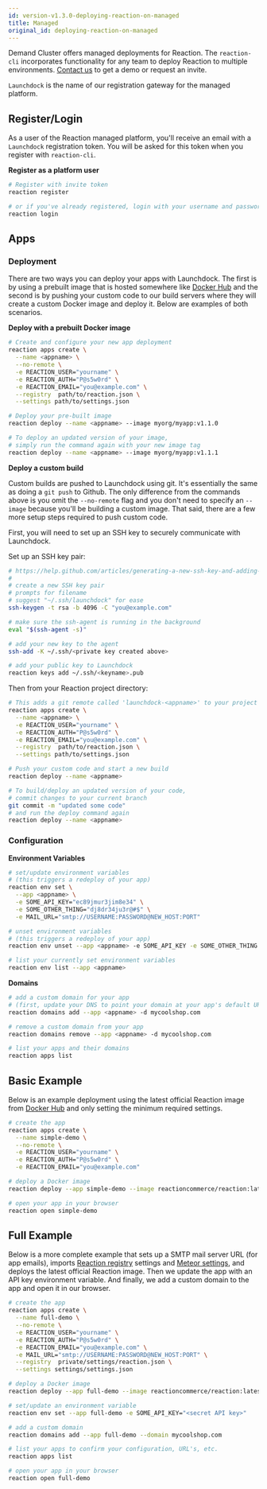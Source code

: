 ```yaml
---
id: version-v1.3.0-deploying-reaction-on-managed
title: Managed
original_id: deploying-reaction-on-managed
---
```


Demand Cluster offers managed deployments for Reaction. The `reaction-cli` incorporates functionality for any team to deploy Reaction to multiple environments. [Contact us](https://demandcluster.com/#get-a-demo) to get a demo or request an invite.

`Launchdock` is the name of our registration gateway for the managed platform.

## Register/Login

As a user of the Reaction managed platform, you'll receive an email with a `Launchdock` registration token. You will be asked for this token when you register with `reaction-cli`.

**Register as a platform user**

```sh
# Register with invite token
reaction register

# or if you've already registered, login with your username and password
reaction login
```

## Apps

### Deployment

There are two ways you can deploy your apps with Launchdock.  The first is by using a prebuilt image that is hosted somewhere like [Docker Hub](https://hub.docker.com/) and the second is by pushing your custom code to our build servers where they will create a custom Docker image and deploy it.  Below are examples of both scenarios.

**Deploy with a prebuilt Docker image**

```sh
# Create and configure your new app deployment
reaction apps create \
  --name <appname> \
  --no-remote \
  -e REACTION_USER="yourname" \
  -e REACTION_AUTH="P@s5w0rd" \
  -e REACTION_EMAIL="you@example.com" \
  --registry  path/to/reaction.json \
  --settings path/to/settings.json

# Deploy your pre-built image
reaction deploy --name <appname> --image myorg/myapp:v1.1.0

# To deploy an updated version of your image,
# simply run the command again with your new image tag
reaction deploy --name <appname> --image myorg/myapp:v1.1.1
```

**Deploy a custom build**

Custom builds are pushed to Launchdock using git. It's essentially the same as doing a `git push` to Github. The only difference from the commands above is you omit the `--no-remote` flag and you don't need to specify an `--image` because you'll be building a custom image. That said, there are a few more setup steps required to push custom code.

First, you will need to set up an SSH key to securely communicate with Launchdock.

Set up an SSH key pair:

```sh
# https://help.github.com/articles/generating-a-new-ssh-key-and-adding-it-to-the-ssh-agent/
#
# create a new SSH key pair
# prompts for filename
# suggest "~/.ssh/launchdock" for ease
ssh-keygen -t rsa -b 4096 -C "you@example.com"

# make sure the ssh-agent is running in the background
eval "$(ssh-agent -s)"

# add your new key to the agent
ssh-add -K ~/.ssh/<private key created above>

# add your public key to Launchdock
reaction keys add ~/.ssh/<keyname>.pub
```

Then from your Reaction project directory:

```sh
# This adds a git remote called 'launchdock-<appname>' to your project
reaction apps create \
  --name <appname> \
  -e REACTION_USER="yourname" \
  -e REACTION_AUTH="P@s5w0rd" \
  -e REACTION_EMAIL="you@example.com" \
  --registry  path/to/reaction.json \
  --settings path/to/settings.json

# Push your custom code and start a new build
reaction deploy --name <appname>

# To build/deploy an updated version of your code,
# commit changes to your current branch
git commit -m "updated some code"
# and run the deploy command again
reaction deploy --name <appname>
```

### Configuration

**Environment Variables**

```sh
# set/update environment variables
# (this triggers a redeploy of your app)
reaction env set \
  --app <appname> \
  -e SOME_API_KEY="ec89jmur3jim8e34" \
  -e SOME_OTHER_THING="dj8dr34ju3r@#$" \
  -e MAIL_URL="smtp://USERNAME:PASSWORD@NEW_HOST:PORT"

# unset environment variables
# (this triggers a redeploy of your app)
reaction env unset --app <appname> -e SOME_API_KEY -e SOME_OTHER_THING

# list your currently set environment variables
reaction env list --app <appname>
```

**Domains**

```sh
# add a custom domain for your app
# (first, update your DNS to point your domain at your app's default URL)
reaction domains add --app <appname> -d mycoolshop.com

# remove a custom domain from your app
reaction domains remove --app <appname> -d mycoolshop.com

# list your apps and their domains
reaction apps list
```

## Basic Example

Below is an example deployment using the latest official Reaction image from [Docker Hub](https://hub.docker.com/) and only setting the minimum required settings.

```sh
# create the app
reaction apps create \
  --name simple-demo \
  --no-remote \
  -e REACTION_USER="yourname" \
  -e REACTION_AUTH="P@s5w0rd" \
  -e REACTION_EMAIL="you@example.com"

# deploy a Docker image
reaction deploy --app simple-demo --image reactioncommerce/reaction:latest

# open your app in your browser
reaction open simple-demo
```

## Full Example

Below is a more complete example that sets up a SMTP mail server URL (for app emails), imports [Reaction registry](https://docs.demandcluster.com/reaction-docs/trunk/registry) settings and [Meteor settings](https://docs.meteor.com/api/core.html#Meteor-settings), and deploys the latest official Reaction image. Then we update the app with an API key environment variable.  And finally, we add a custom domain to the app and open it in our browser.

```sh
# create the app
reaction apps create \
  --name full-demo \
  --no-remote \
  -e REACTION_USER="yourname" \
  -e REACTION_AUTH="P@s5w0rd" \
  -e REACTION_EMAIL="you@example.com" \
  -e MAIL_URL="smtp://USERNAME:PASSWORD@NEW_HOST:PORT" \
  --registry  private/settings/reaction.json \
  --settings settings/settings.json

# deploy a Docker image
reaction deploy --app full-demo --image reactioncommerce/reaction:latest

# set/update an environment variable
reaction env set --app full-demo -e SOME_API_KEY="<secret API key>"

# add a custom domain
reaction domains add --app full-demo --domain mycoolshop.com

# list your apps to confirm your configuration, URL's, etc.
reaction apps list

# open your app in your browser
reaction open full-demo
```
